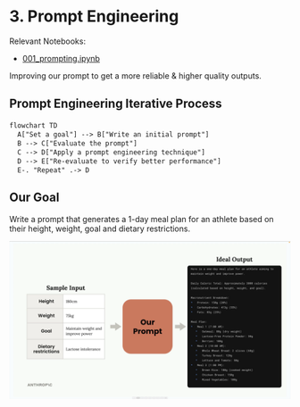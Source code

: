 # 3. Prompt Engineering

Relevant Notebooks:
- [001_prompting.ipynb](./notebooks/3-prompt-engineering/001_prompting.ipynb)

Improving our prompt to get a more reliable & higher quality outputs.

## Prompt Engineering Iterative Process

```mermaid
flowchart TD
  A["Set a goal"] --> B["Write an initial prompt"]
  B --> C["Evaluate the prompt"]
  C --> D["Apply a prompt engineering technique"]
  D --> E["Re-evaluate to verify better performance"]
  E-. "Repeat" .-> D
```

## Our Goal

Write a prompt that generates a 1-day meal plan for an athlete based on their height, weight, goal and dietary restrictions.

![Prompt Engineering Goal](./images/Prompt_Eng_Goal.png)

